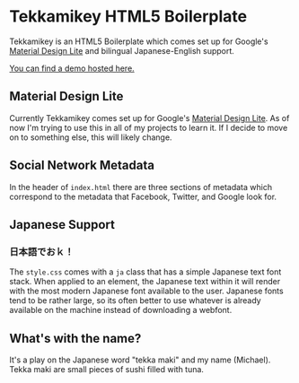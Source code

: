 # Tekkamikey HTML5 Boilerplate

Tekkamikey is an HTML5 Boilerplate which comes set up for Google's [Material Design Lite](https://www.getmdl.io/started/index.html) and bilingual Japanese-English support.

[You can find a demo hosted here.](http://tekkamikey.michaelcharl.es)

## Material Design Lite

Currently Tekkamikey comes set up for Google's [Material Design Lite](https://www.getmdl.io/started/index.html). As of now I'm trying to use this in all of my projects to learn it. If I decide to move on to something else, this will likely change. 

## Social Network Metadata

In the header of ```index.html``` there are three sections of metadata which correspond to the metadata that Facebook, Twitter, and Google look for.

## Japanese Support

### 日本語でおｋ！

The ```style.css``` comes with a ```ja``` class that has a simple Japanese text font stack. When applied to an element, the Japanese text within it will render with the most modern Japanese font available to the user. Japanese fonts tend to be rather large, so its often better to use whatever is already available on the machine instead of downloading a webfont. 


## What's with the name?

It's a play on the Japanese word "tekka maki" and my name (Michael). Tekka maki are small pieces of sushi filled with tuna. 